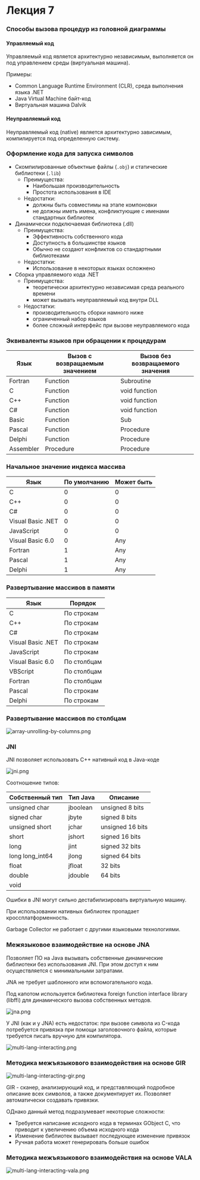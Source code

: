 # Лекция 7

### Способы вызова процедур из головной диаграммы

#### Управляемый код

Управляемый код является архитектурно независимым, выполняется он под управлением среды (виртуальная машина).

Примеры:

- Common Language Runtime Environment (CLR), среда выполнения языка .NET
- Java Virtual Machine байт-код
- Виртуальная машина Dalvik

#### Неуправляемый код

Неуправляемый код (native) является архитектурно зависимым, компилируется под определенную систему.

### Оформление кода для запуска символов

- Скомпилированные объектные файлы (`.obj`) и статические библиотеки (`.lib`)
    - Преимущества:
        - Наибольшая производительность
        - Простота использования в IDE
    - Недостатки:
        - должны быть совместимы на этапе компоновки
        - не должны иметь имена, конфликтующие с именами стандартных библиотек
- Динамически подключаемая библиотека (.dll)
    - Преимущества:
        - Эффективность собственного кода
        - Доступность в большинстве языков
        - Обычно не создают конфликтов со стандартными библиотеками
    - Недостатки:
        - Использование в некоторых языках осложнено
- Сборка управляемого кода .NET
    - Преимущества:
        - теоретически архитектурно независимая среда реального времени
        - может вызывать неуправляемый код внутри DLL
    - Недостатки:
        - производительность сборки намного ниже
        - ограниченный набор языков
        - более сложный интерфейс при вызове неуправляемого кода

### Эквиваленты языков при обращении к процедурам

| Язык      | Вызов с возвращаемым значением | Вызов без возвращаемого значения |
|-----------|--------------------------------|----------------------------------|
| Fortran   | Function                       | Subroutine                       |
| C         | Function                       | void function                    |
| C++       | Function                       | void function                    |
| C#        | Function                       | void function                    |
| Basic     | Function                       | Sub                              |
| Pascal    | Function                       | Procedure                        |
| Delphi    | Function                       | Procedure                        |
| Assembler | Procedure                      | Procedure                        |

### Начальное значение индекса массива

| Язык              | По умолчанию | Может быть |
|-------------------|--------------|------------|
| C                 | 0            | 0          |
| C++               | 0            | 0          |
| C#                | 0            | 0          |
| Visual Basic .NET | 0            | 0          |
| JavaScript        | 0            | 0          |
| Visual Basic 6.0  | 0            | Any        |
| Fortran           | 1            | Any        |
| Pascal            | 1            | Any        |
| Delphi            | 1            | Any        |

### Развертывание массивов в памяти

| Язык              | Порядок     |
|-------------------|-------------|
| C                 | По строкам  |
| C++               | По строкам  |
| C#                | По строкам  |
| Visual Basic .NET | По строкам  |
| JavaScript        | По строкам  |
| Visual Basic 6.0  | По столбцам |
| VBScript          | По столбцам |
| Fortran           | По столбцам |
| Pascal            | По строкам  |
| Delphi            | По строкам  |

### Развертывание массивов по столбцам

![array-unrolling-by-columns.png](images/lecture-7/array-unrolling-by-columns.png)

### JNI

JNI позволяет использовать C++ нативный код в Java-коде

![jni.png](images/lecture-7/jni.png)

Соотношение типов:

| Собственный тип | Тип Java | Описание         |
|-----------------|----------|------------------|
| unsigned char   | jboolean | unsigned 8 bits  |
| signed char     | jbyte    | signed 8 bits    |
| unsigned short  | jchar    | unsigned 16 bits |
| short           | jshort   | signed 16 bits   |
| long            | jint     | signed 32 bits   |
| long long_int64 | jlong    | signed 64 bits   |
| float           | jfloat   | 32 bits          |
| double          | jdouble  | 64 bits          |
| void            |          |                  |

Ошибки в JNI могут сильно дестабилизировать виртуальную машину.

При использовании нативных библиотек пропадает кроссплатформенность.

Garbage Collector не работает с другими языковыми технологиями.

### Межязыковое взаимодействие на основе JNA

Позволяет ПО на Java вызывать собственные динамические библиотеки без использования JNI. При этом доступ к ним
осуществляется с минимальными затратами.

JNA не требует шаблонного или вспомогательного кода.

Под капотом используется библиотека foreign function interface library (libffi) для динамического вызова собственных
методов.

![jna.png](images/lecture-7/jna.png)

У JNI (как и у JNA) есть недостаток: при вызове символа из C-кода потребуется привязка при помощи заголовочного файла,
которые требуется писать вручную для компилятора.

![multi-lang-interacting.png](images/lecture-7/multi-lang-interacting.png)

### Методика межъязыкового взаимодействия на основе GIR

![multi-lang-interacting-gir.png](images/lecture-7/multi-lang-interacting-gir.png)

GIR - сканер, анализирующий код, и представляющий подробное описание всех символов, а также документирует их. Позволяет
автоматически создавать привязки.

ОДнако данный метод подразумевает некоторые сложности:

- Требуется написание исходного кода в терминах GObject C, что приводит к увеличению объема исходного кода
- Изменение библиотек вызывает последующее изменение привязок
- Ручная работа может генерировать больше ошибок

### Методика межъязыкового взаимодействия на основе VALA

![multi-lang-interacting-vala.png](images/lecture-7/multi-lang-interacting-vala.png)
